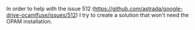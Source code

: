 In order to help with the issue 512 (https://github.com/astrada/google-drive-ocamlfuse/issues/512) I try to create a solution that won't need the OPAM installation.
